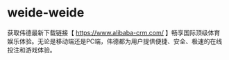 # weide-weide
获取伟德最新下载链接【 https://www.alibaba-crm.com/ 】畅享国际顶级体育娱乐体验。无论是移动端还是PC端，伟德都为用户提供便捷、安全、极速的在线投注和游戏体验。
